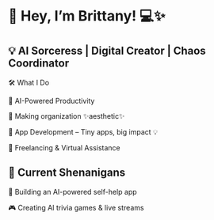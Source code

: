  # 🌸 Hey, I’m Brittany! 💻✨



## 💡 AI Sorceress | Digital Creator | Chaos Coordinator

🛠 What I Do 

🌟 AI-Powered Productivity

🌟 Making organization ✨aesthetic✨

🌟 App Development – Tiny apps, big impact 💡

🌟 Freelancing & Virtual Assistance


## 🦄 Current Shenanigans

🌸 Building an AI-powered self-help app 

🎮 Creating AI trivia games & live streams 
<!--
**brownbrittany/brownbrittany** is a ✨ _special_ ✨ repository because its `README.md` (this file) appears on your GitHub profile.

Here are some ideas to get you started:

- 🔭 I’m currently working on ...
- 🌱 I’m currently learning ...
- 👯 I’m looking to collaborate on ...
- 🤔 I’m looking for help with ...
- 💬 Ask me about ...
- 📫 How to reach me: ...
- 😄 Pronouns: ...
- ⚡ Fun fact: ...
-->
